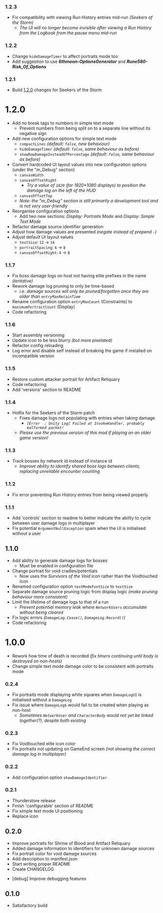 ### 1.2.3
- Fix compatibility with viewing Run History entries mid-run *(Seekers of the Storm)*
    - *The UI will no longer become invisible after viewing a Run History from the Logbook from the pause menu mid-run*

### 1.2.2
- Change `hideDamageTimer` to affect portraits mode too
- Add suggestion to use ***6thmoon-OptionsGenerator*** and ***Rune580-Risk_Of_Options***

### 1.2.1
- Build [1.2.0](#120) changes for Seekers of the Storm

# 1.2.0
- Add no break tags to numbers in simple text mode
    - Prevent numbers from being split on to a separate line without its negative sign
- Add new configuration options for simple text mode
    - `compactLines` *(default: `false`, new behaviour)*
    - `hideDamageTimer` *(default: `false`, same behaviour as before)*
    - `showRawDamageInsteadOfPercentage` *(default: `false`, same behaviour as before)*
- Convert hardcoded UI layout values into new configuration options (under the "m_Debug" section)
    - `canvasWidth`
    - `canvasOffsetRight`
        - *Try a value of `1820` (for 1920\*1080 displays) to position the damage log on the left of the HUD*
    - `canvasOffsetTop`
    - *Note: the "m_Debug" section is still primarily a development tool and is not very user-friendly*
- Reorganise configuration options
    - Add two new sections: *Display: Portraits Mode* and *Display: Simple Text Mode*
- Refactor damage source identifier generation
- Adjust how damage values are presented *(negate instead of prepend `-`)*
- Adjust default UI layout values
    - `textSize`: `12` → `14`
    - `portraitSpacing`: `6` → `8`
    - `canvasOffsetRight`: `4` → `8`

### 1.1.7
- Fix boss damage logs on host not having elite prefixes in the name *(tentative)*
- Rework damage log pruning to only be time-based
    - *i.e. damage sources will only be pruned/forgotten once they are older than `entryMaxRetainTime`*
- Rename configuration option `entryMaxCount` (Constraints) to `maximumPortraitCount` (Display)
- Code refactoring

### 1.1.6
- Start assembly versioning
- Update icon to be less blurry *(but more pixelated)*
- Refactor config reloading
- Log error and disable self instead of breaking the game if installed on incompatible version

### 1.1.5
- Restore custom attacker portrait for Artifact Reliquary
- Code refactoring
- Add 'versions' section to README

### 1.1.4
- Hotfix for the Seekers of the Storm patch
    - Fixes damage logs not populating with entries when taking damage
        - *`[Error  : Unity Log] Failed at InvokeHandler, probably malformed packet!`*
    - *Please use the previous version of this mod if playing on an older game version!*

### 1.1.3
- Track bosses by network id instead of instance id
    - *Improve ability to identify shared boss logs between clients, replacing unreliable encounter counting*

### 1.1.2
- Fix error preventing Run History entries from being viewed properly

### 1.1.1
- Add 'controls' section to readme to better indicate the ability to cycle between user damage logs in multiplayer
- Fix potential `ArgumentNullException` spam when the UI is initialised without a user

## 1.1.0
- Add ability to generate damage logs for bosses
    - Must be enabled in configuration file
- Change portrait for void cradles/potentials
    - Now uses the *Survivors of the Void* icon rather than the Voidtouched icon
- Renamed configuration option `textModeFontSize` to `textSize`
- Separate damage source pruning logic from display logic *(make pruning behaviour more consistent)*
- Limit the lifetime of damage logs to that of a run
    - *Prevent potential memory leak where `NetworkUsers` accumulate without being cleared*
- Fix logic errors *(`DamageLog.Cease()`, `DamageLog.Record()`)*
- Code refactoring

# 1.0.0
- Rework how time of death is recorded *(fix timers continuing until body is destroyed on non-hosts)*
- Change simple text mode damage color to be consistent with portraits mode

### 0.2.4
- Fix portraits mode displaying white squares when `DamageLogUI` is initialised without a `DamageLog`
- Fix issue where `DamageLog`s would fail to be created when playing as non-host
    - *Sometimes `NetworkUser` and `CharacterBody` would not yet be linked together(?), despite both existing*

### 0.2.3
- Fix Voidtouched elite icon color
- Fix portraits not updating on GameEnd screen *(not showing the correct damage log in multiplayer)*

### 0.2.2
- Add configuration option `showDamageIdentifier`

### 0.2.1
- Thunderstore release
- Finish 'configurable' section of README
- Fix simple text mode UI positioning
- Replace icon

## 0.2.0
- Improve portraits for Shrine of Blood and Artifact Reliquary
- Added damage information to identifiers for unknown damage sources
- Fix portrait color for void damage sources
- Add description to manifest.json
- Start writing proper README
- Create CHANGELOG
<!--  -->
- \[debug\] Improve debugging features

## 0.1.0
- Satisfactory build
